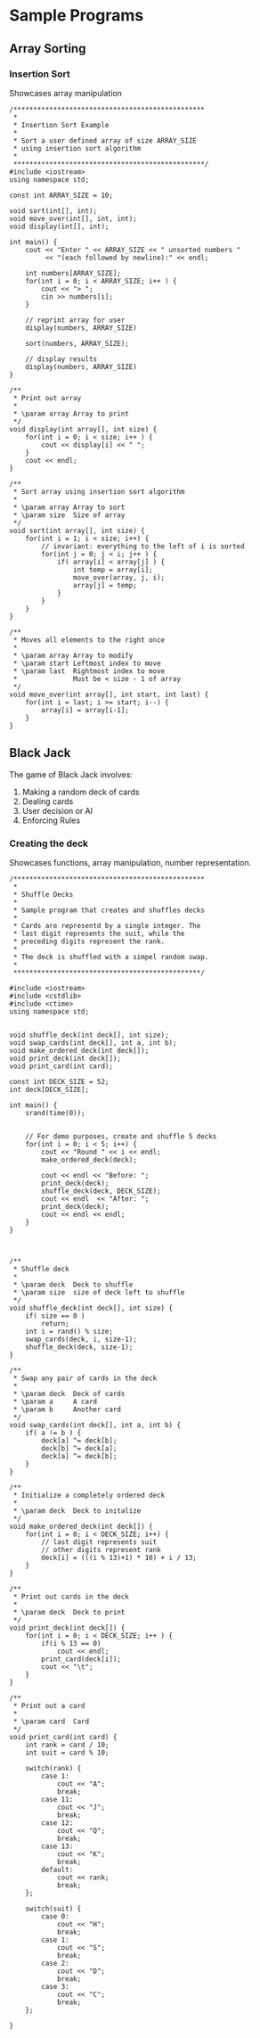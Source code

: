 # Sample Programs

## Array Sorting

### Insertion Sort

Showcases array manipulation

    /************************************************
     *
     * Insertion Sort Example
     *
     * Sort a user defined array of size ARRAY_SIZE
     * using insertion sort algorithm
     *
     ************************************************/
    #include <iostream>
    using namespace std;
    
    const int ARRAY_SIZE = 10;

    void sort(int[], int);
    void move_over(int[], int, int);
    void display(int[], int);
    
    int main() {
        cout << "Enter " << ARRAY_SIZE << " unsorted numbers "
             << "(each followed by newline):" << endl;
    
        int numbers[ARRAY_SIZE];
        for(int i = 0; i < ARRAY_SIZE; i++ ) {
            cout << "> ";
            cin >> numbers[i];
        }
    
        // reprint array for user
        display(numbers, ARRAY_SIZE)
    
        sort(numbers, ARRAY_SIZE);

        // display results
        display(numbers, ARRAY_SIZE)
    }

    /**
     * Print out array
     *
     * \param array Array to print
     */
    void display(int array[], int size) {
        for(int i = 0; i < size; i++ ) {
            cout << display[i] << " ";
        }
        cout << endl;
    }
    
    /**
     * Sort array using insertion sort algorithm
     *
     * \param array Array to sort
     * \param size  Size of array
     */
    void sort(int array[], int size) {
        for(int i = 1; i < size; i++) {
            // invariant: everything to the left of i is sorted
            for(int j = 0; j < i; j++ ) {
                if( array[i] < array[j] ) {
                    int temp = array[i];
                    move_over(array, j, i);
                    array[j] = temp;
                }
            }
        }
    }
    
    /**
     * Moves all elements to the right once
     *
     * \param array Array to modify
     * \param start Leftmost index to move
     * \param last  Rightmost index to move
     *              Must be < size - 1 of array
     */
    void move_over(int array[], int start, int last) {
        for(int i = last; i >= start; i--) {
            array[i] = array[i-1];
        }
    }

## Black Jack

The game of Black Jack involves:

1. Making a random deck of cards
2. Dealing cards
3. User decision or AI
4. Enforcing Rules

### Creating the deck

Showcases functions, array manipulation, number representation.

    /************************************************
     *
     * Shuffle Decks
     *
     * Sample program that creates and shuffles decks
     *
     * Cards are representd by a single integer. The
     * last digit represents the suit, while the
     * preceding digits represent the rank.
     *
     * The deck is shuffled with a simpel random swap.
     *
     ***********************************************/
    
    #include <iostream>
    #include <cstdlib>
    #include <ctime>
    using namespace std;
    
    
    void shuffle_deck(int deck[], int size);
    void swap_cards(int deck[], int a, int b);
    void make_ordered_deck(int deck[]);
    void print_deck(int deck[]);
    void print_card(int card);
    
    const int DECK_SIZE = 52;
    int deck[DECK_SIZE];
    
    int main() {
        srand(time(0));
    

        // For demo purposes, create and shuffle 5 decks
        for(int i = 0; i < 5; i++) {
            cout << "Round " << i << endl;
            make_ordered_deck(deck);
    
            cout << endl << "Before: ";
            print_deck(deck);
            shuffle_deck(deck, DECK_SIZE);
            cout << endl  << "After: ";
            print_deck(deck);
            cout << endl << endl;
        }
    }
    
    
    
    /** 
     * Shuffle deck
     *
     * \param deck  Deck to shuffle
     * \param size  size of deck left to shuffle
     */
    void shuffle_deck(int deck[], int size) {
        if( size == 0 )
            return;
        int i = rand() % size;
        swap_cards(deck, i, size-1);
        shuffle_deck(deck, size-1);
    }
    
    /**
     * Swap any pair of cards in the deck
     *
     * \param deck  Deck of cards
     * \param a     A card
     * \param b     Another card
     */
    void swap_cards(int deck[], int a, int b) {
        if( a != b ) {
            deck[a] ^= deck[b];
            deck[b] ^= deck[a];
            deck[a] ^= deck[b];
        }
    }
    
    /**
     * Initialize a completely ordered deck
     *
     * \param deck  Deck to initalize
     */
    void make_ordered_deck(int deck[]) {
        for(int i = 0; i < DECK_SIZE; i++) {
            // last digit represents suit
            // other digits represent rank
            deck[i] = (((i % 13)+1) * 10) + i / 13;
        }
    }
    
    /**
     * Print out cards in the deck
     *
     * \param deck  Deck to print
     */
    void print_deck(int deck[]) {
        for(int i = 0; i < DECK_SIZE; i++ ) {
            if(i % 13 == 0)
                cout << endl;
            print_card(deck[i]);
            cout << "\t";
        }
    }
    
    /**
     * Print out a card
     *
     * \param card  Card
     */
    void print_card(int card) {
        int rank = card / 10;
        int suit = card % 10;
    
        switch(rank) {
            case 1:
                cout << "A";
                break;
            case 11:
                cout << "J";
                break;
            case 12:
                cout << "Q";
                break;
            case 13:
                cout << "K";
                break;
            default:
                cout << rank;
                break;
        };
    
        switch(suit) {
            case 0:
                cout << "H";
                break;
            case 1:
                cout << "S";
                break;
            case 2:
                cout << "D";
                break;
            case 3:
                cout << "C";
                break;
        };
    
    }
